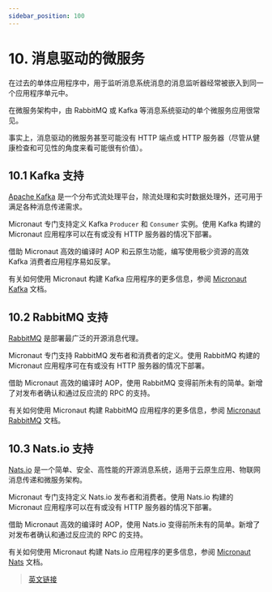 ```yaml
---
sidebar_position: 100
---
```


# 10. 消息驱动的微服务

在过去的单体应用程序中，用于监听消息系统消息的消息监听器经常被嵌入到同一个应用程序单元中。

在微服务架构中，由 RabbitMQ 或 Kafka 等消息系统驱动的单个微服务应用很常见。

事实上，消息驱动的微服务甚至可能没有 HTTP 端点或 HTTP 服务器（尽管从健康检查和可见性的角度来看可能很有价值）。

## 10.1 Kafka 支持

[Apache Kafka](https://kafka.apache.org/) 是一个分布式流处理平台，除流处理和实时数据处理外，还可用于满足各种消息传递需求。

Micronaut 专门支持定义 Kafka `Producer` 和 `Consumer` 实例。使用 Kafka 构建的 Micronaut 应用程序可以在有或没有 HTTP 服务器的情况下部署。

借助 Micronaut 高效的编译时 AOP 和云原生功能，编写使用极少资源的高效 Kafka 消费者应用程序易如反掌。

有关如何使用 Micronaut 构建 Kafka 应用程序的更多信息，参阅 [Micronaut Kafka](/kafka.html) 文档。

## 10.2 RabbitMQ 支持

[RabbitMQ](https://www.rabbitmq.com/) 是部署最广泛的开源消息代理。

Micronaut 专门支持 RabbitMQ 发布者和消费者的定义。使用 RabbitMQ 构建的 Micronaut 应用程序可在有或没有 HTTP 服务器的情况下部署。

借助 Micronaut 高效的编译时 AOP，使用 RabbitMQ 变得前所未有的简单。新增了对发布者确认和通过反应流的 RPC 的支持。

有关如何使用 Micronaut 构建 RabbitMQ 应用程序的更多信息，参阅 [Micronaut RabbitMQ](/rabbitmq.html) 文档。

## 10.3 Nats.io 支持

[Nats.io](https://nats.io/) 是一个简单、安全、高性能的开源消息系统，适用于云原生应用、物联网消息传递和微服务架构。

Micronaut 专门支持定义 Nats.io 发布者和消费者。使用 Nats.io 构建的 Micronaut 应用程序可以在有或没有 HTTP 服务器的情况下部署。

借助 Micronaut 高效的编译时 AOP，使用 Nats.io 变得前所未有的简单。新增了对发布者确认和通过反应流的 RPC 的支持。

有关如何使用 Micronaut 构建 Nats.io 应用程序的更多信息，参阅 [Micronaut Nats](/nats.html) 文档。

> [英文链接](https://micronaut-projects.github.io/micronaut-docs-mn3/3.9.4/guide/index.html#messaging)
